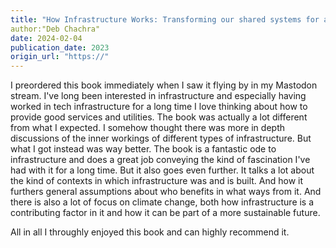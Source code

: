 ```yaml
---
title: "How Infrastructure Works: Transforming our shared systems for a changed world"
author:"Deb Chachra"
date: 2024-02-04
publication_date: 2023
origin_url: "https://"
---
```


I preordered this book immediately when I saw it flying by in my Mastodon stream. I've long been interested in infrastructure and especially having worked in tech infrastructure for a long time I love thinking about how to provide good services and utilities. The book was actually a lot different from what I expected. I somehow thought there was more in depth discussions of the inner workings of different types of infrastructure. But what I got instead was way better. The book is a fantastic ode to infrastructure and does a great job conveying the kind of fascination I've had with it for a long time. But it also goes even further. It talks a lot about the kind of contexts in which infrastructure was and is built. And how it furthers general assumptions about who benefits in what ways from it. And there is also a lot of focus on climate change, both how infrastructure is a contributing factor in it and how it can be part of a more sustainable future. 

All in all I throughly enjoyed this book and can highly recommend it. 